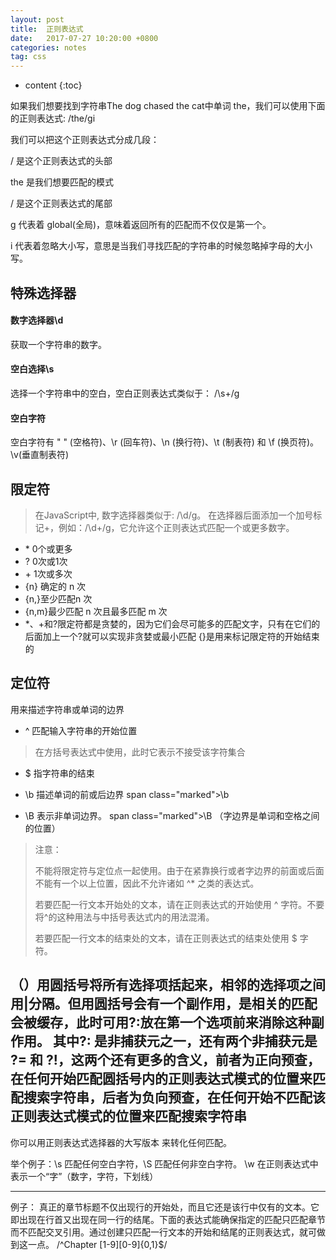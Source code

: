 ```yaml
---
layout: post
title:  正则表达式
date:   2017-07-27 10:20:00 +0800
categories: notes
tag: css
---
```


* content
{:toc}


如果我们想要找到字符串The dog chased the cat中单词 the，我们可以使用下面的正则表达式: /the/gi

我们可以把这个正则表达式分成几段：

/ 是这个正则表达式的头部

the 是我们想要匹配的模式

/ 是这个正则表达式的尾部

g 代表着 global(全局)，意味着返回所有的匹配而不仅仅是第一个。

i 代表着忽略大小写，意思是当我们寻找匹配的字符串的时候忽略掉字母的大小写。

## 特殊选择器
#### 数字选择器\d
获取一个字符串的数字。
#### 空白选择\s
选择一个字符串中的空白，空白正则表达式类似于：
/\s+/g
#### 空白字符
空白字符有 " " (空格符)、\r (回车符)、\n (换行符)、\t (制表符) 和 \f (换页符)。
\v(垂直制表符)


## 限定符
> 在JavaScript中, 数字选择器类似于: /\d/g。
> 在选择器后面添加一个加号标记+，例如：/\d+/g，它允许这个正则表达式匹配一个或更多数字。

- \* 0个或更多
- ? 0次或1次
- \+ 1次或多次
- {n}	确定的 n 次
- {n,}至少匹配n 次
- {n,m}最少匹配 n 次且最多匹配 m 次
- *、+和?限定符都是贪婪的，因为它们会尽可能多的匹配文字，只有在它们的后面加上一个?就可以实现非贪婪或最小匹配
{}是用来标记限定符的开始结束的

## 定位符
用来描述字符串或单词的边界
- \^ 匹配输入字符串的开始位置
> 在方括号表达式中使用，此时它表示不接受该字符集合

- $ 指字符串的结束

- \b 描述单词的前或后边界
span class="marked">\b
- \B 表示非单词边界。
span class="marked">\B
（字边界是单词和空格之间的位置）



> 注意：
> 
> 不能将限定符与定位点一起使用。由于在紧靠换行或者字边界的前面或后面不能有一个以上位置，因此不允许诸如 ^* 之类的表达式。
> 
> 若要匹配一行文本开始处的文本，请在正则表达式的开始使用 ^ 字符。不要将^的这种用法与中括号表达式内的用法混淆。
> 
> 若要匹配一行文本的结束处的文本，请在正则表达式的结束处使用 $ 字符。



（）用圆括号将所有选择项括起来，相邻的选择项之间用|分隔。但用圆括号会有一个副作用，是相关的匹配会被缓存，此时可用?:放在第一个选项前来消除这种副作用。
其中?: 是非捕获元之一，还有两个非捕获元是 ?= 和 ?!，这两个还有更多的含义，前者为正向预查，在任何开始匹配圆括号内的正则表达式模式的位置来匹配搜索字符串，后者为负向预查，在任何开始不匹配该正则表达式模式的位置来匹配搜索字符串
---

你可以用正则表达式选择器的大写版本 来转化任何匹配。

举个例子：\s 匹配任何空白字符，\S 匹配任何非空白字符。
\w 在正则表达式中表示一个“字”（数字，字符，下划线）

---


例子：
真正的章节标题不仅出现行的开始处，而且它还是该行中仅有的文本。它即出现在行首又出现在同一行的结尾。下面的表达式能确保指定的匹配只匹配章节而不匹配交叉引用。通过创建只匹配一行文本的开始和结尾的正则表达式，就可做到这一点。
/^Chapter [1-9][0-9]{0,1}$/

